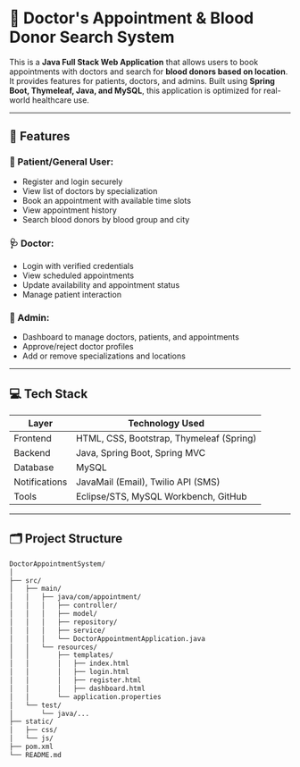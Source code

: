 # 🏥 Doctor's Appointment & Blood Donor Search System

This is a **Java Full Stack Web Application** that allows users to book appointments with doctors and search for **blood donors based on location**. It provides features for patients, doctors, and admins. Built using **Spring Boot, Thymeleaf, Java, and MySQL**, this application is optimized for real-world healthcare use.

---

## 📌 Features

### 👤 Patient/General User:
- Register and login securely
- View list of doctors by specialization
- Book an appointment with available time slots
- View appointment history
- Search blood donors by blood group and city

### 🩺 Doctor:
- Login with verified credentials
- View scheduled appointments
- Update availability and appointment status
- Manage patient interaction

### 🔧 Admin:
- Dashboard to manage doctors, patients, and appointments
- Approve/reject doctor profiles
- Add or remove specializations and locations

---

## 💻 Tech Stack

| Layer         | Technology Used                          |
|---------------|-------------------------------------------|
| Frontend      | HTML, CSS, Bootstrap, Thymeleaf (Spring) |
| Backend       | Java, Spring Boot, Spring MVC             |
| Database      | MySQL                                     |
| Notifications | JavaMail (Email), Twilio API (SMS)        |
| Tools         | Eclipse/STS, MySQL Workbench, GitHub      |

---

## 🗂️ Project Structure

```bash
DoctorAppointmentSystem/
│
├── src/
│   ├── main/
│   │   ├── java/com/appointment/
│   │   │   ├── controller/
│   │   │   ├── model/
│   │   │   ├── repository/
│   │   │   ├── service/
│   │   │   └── DoctorAppointmentApplication.java
│   │   └── resources/
│   │       ├── templates/
│   │       │   ├── index.html
│   │       │   ├── login.html
│   │       │   ├── register.html
│   │       │   ├── dashboard.html
│   │       └── application.properties
│   └── test/
│       └── java/...
├── static/
│   ├── css/
│   └── js/
├── pom.xml
└── README.md
